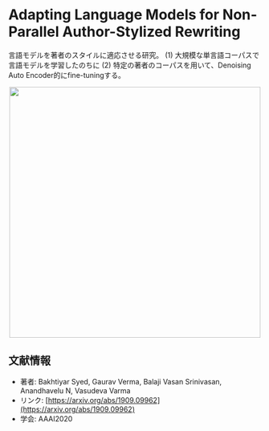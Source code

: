 # Adapting Language Models for Non-Parallel Author-Stylized Rewriting

言語モデルを著者のスタイルに適応させる研究。  (1) 大規模な単言語コーパスで言語モデルを学習したのちに (2) 特定の著者のコーパスを用いて、Denoising Auto Encoder的にfine-tuningする。

<p align="center">
<img src=https://user-images.githubusercontent.com/53220859/70845160-91e33f80-1e8e-11ea-9613-7ed06ee16b1d.png width=500pt>
</p>



## 文献情報

- 著者: Bakhtiyar Syed, Gaurav Verma, Balaji Vasan Srinivasan, Anandhavelu N, Vasudeva Varma
- リンク: [https://arxiv.org/abs/1909.09962](https://arxiv.org/abs/1909.09962)
- 学会: AAAI2020